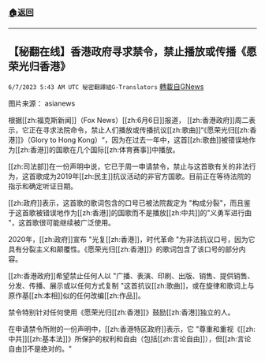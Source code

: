 ###  [:house:返回](README.md)
---


## 【秘翻在线】香港政府寻求禁令，禁止播放或传播《愿荣光归香港》
`6/7/2023 5:43 AM UTC 秘密翻譯組G-Translators` [轉載自GNews](https://gnews.org/articles/1364278)

         

图片来源： asianews         

根据[[zh:福克斯新闻]]（Fox News）[[zh:6月6日]]报道， [[zh:香港政府]]周二表示，它正在寻求法院命令，禁止人们播放或传播抗议[[zh:歌曲]]“《愿荣光归[[zh:香港]]》（Glory to Hong Kong）“，因为在过去一年中，这首[[zh:歌曲]]被错误地作为[[zh:香港]]的国歌在几个国际[[zh:体育赛事]]中播放。

[[zh:司法部]]在一份声明中说，它已于周一申请禁令，禁止与这首歌有关的非法行为，这首歌成为2019年[[zh:民主]]抗议活动的非官方国歌。目前正在等待法院的指示和确定听证日期。

[[zh:政府]]表示，这首歌的歌词包含的口号已被法院裁定为 "构成分裂"，而且鉴于这首歌被错误地作为[[zh:香港]]的国歌而不是播放[[zh:中共]]的"义勇军进行曲 "，这首歌很可能继续被广泛使用。

2020年，[[zh:政府]]宣布 "光复[[zh:香港]]，时代革命 "为非法抗议口号，因为它具有分裂主义和颠覆性。《愿荣光归[[zh:香港]]》的歌词包含了该口号的部分内容。

[[zh:香港政府]]希望禁止任何人以 "广播、表演、印刷、出版、销售、提供销售、分发、传播、展示或以任何方式复制 "这首抗议[[zh:歌曲]]，或在旋律和歌词上与原作基[[zh:本相]]似的任何改编[[zh:作品]]。

禁令特别针对任何使用《愿荣光归[[zh:香港]]》鼓励[[zh:香港]]独立的人。

在申请禁令所附的一份声明中，[[zh:香港特区政府]]表示，它 "尊重和重视《[[zh:中共]][[zh:基本法]]》所保护的权利和自由（包括[[zh:言论自由]]），但[[zh:言论自由]]不是绝对的。"

